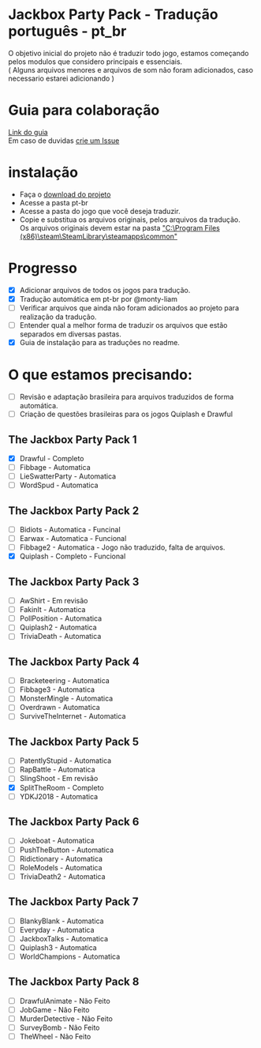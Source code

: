 # Jackbox Party Pack - Tradução português - pt_br

O objetivo inicial do projeto não é traduzir todo jogo, estamos começando pelos modulos que considero principais e essenciais.  
( Alguns arquivos menores e arquivos de som não foram adicionados, caso necessario estarei adicionando )  

# Guia para colaboração
[Link do guia](https://github.com/RafaRed/JackboxPartyPack-Localization/tree/main/pt-br/guia%20de%20tradu%C3%A7%C3%A3o)  
Em caso de duvidas [crie um Issue](https://github.com/RafaRed/JackboxPartyPack-Localization/issues/new)

# instalação
- Faça o [download do projeto](https://github.com/RafaRed/JackboxPartyPack-Localization/archive/refs/heads/main.zip)  
- Acesse a pasta pt-br
- Acesse a pasta do jogo que você deseja traduzir.
- Copie e substitua os arquivos originais, pelos arquivos da tradução.  
Os arquivos originais devem estar na pasta ["C:\Program Files (x86)\steam\SteamLibrary\steamapps\common"](https://savelocation.net/steam-library-folder)

# Progresso

- [x] Adicionar arquivos de todos os jogos para tradução.
- [x] Tradução automática em pt-br por @monty-liam
- [ ] Verificar arquivos que ainda não foram adicionados ao projeto para realização da tradução.
- [ ] Entender qual a melhor forma de traduzir os arquivos que estão separados em diversas pastas.
- [x] Guia de instalação para as traduções no readme.

# O que estamos precisando:
- [ ] Revisão e adaptação brasileira para arquivos traduzidos de forma automática.
- [ ] Criação de questões brasileiras para os jogos Quiplash e Drawful 

## The Jackbox Party Pack 1
- [x] Drawful - Completo
- [ ] Fibbage - Automatica
- [ ] LieSwatterParty - Automatica
- [ ] WordSpud - Automatica
## The Jackbox Party Pack 2
- [ ] Bidiots - Automatica - Funcinal
- [ ] Earwax - Automatica - Funcional
- [ ] Fibbage2 - Automatica - Jogo não traduzido, falta de arquivos.
- [x] Quiplash - Completo - Funcional
## The Jackbox Party Pack 3
- [ ] AwShirt - Em revisão
- [ ] FakinIt - Automatica
- [ ] PollPosition - Automatica
- [ ] Quiplash2 - Automatica
- [ ] TriviaDeath - Automatica
## The Jackbox Party Pack 4
- [ ] Bracketeering - Automatica
- [ ] Fibbage3 - Automatica
- [ ] MonsterMingle - Automatica
- [ ] Overdrawn - Automatica
- [ ] SurviveTheInternet - Automatica
## The Jackbox Party Pack 5
- [ ] PatentlyStupid - Automatica
- [ ] RapBattle - Automatica
- [ ] SlingShoot - Em revisão
- [x] SplitTheRoom - Completo
- [ ] YDKJ2018 - Automatica
## The Jackbox Party Pack 6
- [ ] Jokeboat - Automatica
- [ ] PushTheButton - Automatica
- [ ] Ridictionary - Automatica
- [ ] RoleModels - Automatica
- [ ] TriviaDeath2 - Automatica
## The Jackbox Party Pack 7
- [ ] BlankyBlank - Automatica
- [ ] Everyday - Automatica
- [ ] JackboxTalks - Automatica
- [ ] Quiplash3 - Automatica
- [ ] WorldChampions - Automatica
## The Jackbox Party Pack 8
- [ ] DrawfulAnimate - Não Feito
- [ ] JobGame - Não Feito
- [ ] MurderDetective - Não Feito
- [ ] SurveyBomb - Não Feito
- [ ] TheWheel - Não Feito
